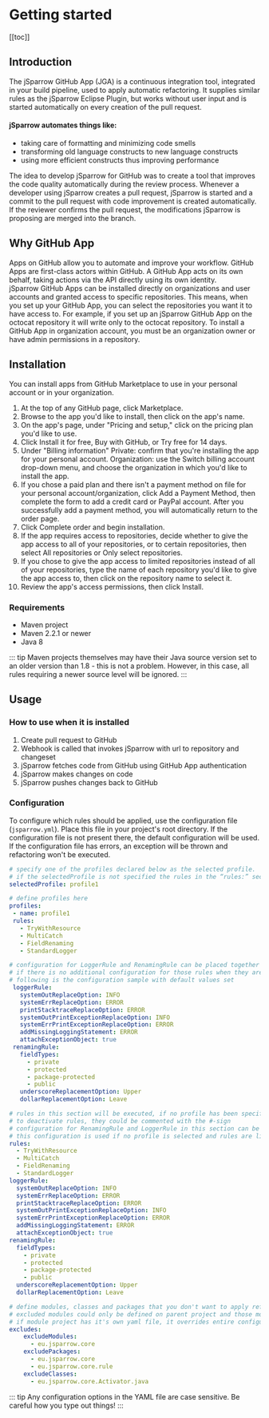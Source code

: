 # Getting started

[[toc]]

## Introduction

The jSparrow GitHub App (JGA) is a continuous integration tool, integrated in your build pipeline, used to apply automatic refactoring. It supplies similar rules as the jSparrow Eclipse Plugin, but works without user input and is started automatically on every creation of the pull request.   
#### jSparrow automates things like:  
* taking care of formatting and minimizing code smells  
* transforming old language constructs to new language constructs  
* using more efficient constructs thus improving performance   

The idea to develop jSparrow for GitHub was to create a tool that improves the code quality automatically during the review process. Whenever a developer using jSparrow creates a pull request, jSparrow is started and a commit to the pull request with code improvement is created automatically. If the reviewer confirms the pull request, the modifications jSparrow is proposing are merged into the branch.  

## Why GitHub App

Apps on GitHub allow you to automate and improve your workflow. GitHub Apps are first-class actors within GitHub. A GitHub App acts on its own behalf, taking actions via the API directly using its own identity.  
jSparrow GitHub Apps can be installed directly on organizations and user accounts and granted access to specific repositories. This means, when you set up your GitHub App, you can select the repositories you want it to have access to. For example, if you set up an jSparrow GitHub App on the octocat repository it will write only to the octocat repository. To install a GitHub App in organization account, you must be an organization owner or have admin permissions in a repository.

## Installation 

You can install apps from GitHub Marketplace to use in your personal account or in your organization.

1. At the top of any GitHub page, click Marketplace. 
2. Browse to the app you'd like to install, then click on the app's name. 
3. On the app's page, under "Pricing and setup," click on the pricing plan you'd like to use. 
4. Click Install it for free, Buy with GitHub, or Try free for 14 days. 
5. Under "Billing information"
Private: confirm that you're installing the app for your personal account. 
Organization: use the Switch billing account drop-down menu, and choose the organization in which you'd like to install the app. 
6. If you chose a paid plan and there isn't a payment method on file for your personal account/organization, click Add a Payment Method, then complete the form to add a credit card or PayPal account. After you successfully add a payment method, you will automatically return to the order page. 
7. Click Complete order and begin installation. 
8. If the app requires access to repositories, decide whether to give the app access to all of your repositories, or to certain repositories, then select All repositories or Only select repositories. 
9. If you chose to give the app access to limited repositories instead of all of your repositories, type the name of each repository you'd like to give the app access to, then click on the repository name to select it. 
10. Review the app's access permissions, then click Install. 

### Requirements

* Maven project
* Maven 2.2.1 or newer 
* Java 8 

::: tip
Maven projects themselves may have their Java source version set to an older version than 1.8 - this is not a problem. However, in this case, all rules requiring a newer source level will be ignored. 
:::

## Usage

### How to use when it is installed
1. Create pull request to GitHub  
2. Webhook is called that invokes jSparrow with url to repository and changeset
3. jSparrow fetches code from GitHub using GitHub App authentication
4. jSparrow makes changes on code
5. jSparrow pushes changes back to GitHub

### Configuration

To configure which rules should be applied, use the configuration file (`jsparrow.yml`). Place this file in your project's root directory. If the configuration file is not present there, the default configuration will be used. If the configuration file has errors, an exception will be thrown and refactoring won't be executed.

```yaml
# specify one of the profiles declared below as the selected profile.  
# if the selectedProfile is not specified the rules in the “rules:” section will be applied  
selectedProfile: profile1  

# define profiles here  
profiles:  
 - name: profile1  
 rules:  
   - TryWithResource
   - MultiCatch
   - FieldRenaming
   - StandardLogger

# configuration for LoggerRule and RenamingRule can be placed together with profile in which rules are included.   
# if there is no additional configuration for those rules when they are included in the list of rules for the profile, default values are used.   
# following is the configuration sample with default values set  
 loggerRule:  
   systemOutReplaceOption: INFO  
   systemErrReplaceOption: ERROR  
   printStacktraceReplaceOption: ERROR  
   systemOutPrintExceptionReplaceOption: INFO  
   systemErrPrintExceptionReplaceOption: ERROR  
   addMissingLoggingStatement: ERROR  
   attachExceptionObject: true  
 renamingRule:  
   fieldTypes:  
     - private
     - protected
     - package-protected
     - public
   underscoreReplacementOption: Upper  
   dollarReplacementOption: Leave  

# rules in this section will be executed, if no profile has been specified as selectedProfile or via maven.  
# to deactivate rules, they could be commented with the #-sign  
# configuration for RenamingRule and LoggerRule in this section can be made same way as in the configuration in profiles, under the rules section.   
# this configuration is used if no profile is selected and rules are listed in rules section  
rules:
  - TryWithResource
  - MultiCatch
  - FieldRenaming
  - StandardLogger  
loggerRule:  
  systemOutReplaceOption: INFO  
  systemErrReplaceOption: ERROR  
  printStacktraceReplaceOption: ERROR  
  systemOutPrintExceptionReplaceOption: INFO  
  systemErrPrintExceptionReplaceOption: ERROR  
  addMissingLoggingStatement: ERROR  
  attachExceptionObject: true  
renamingRule:  
  fieldTypes:  
    - private
    - protected
    - package-protected
    - public
  underscoreReplacementOption: Upper  
  dollarReplacementOption: Leave  

# define modules, classes and packages that you don't want to apply refactoring to  
# excluded modules could only be defined on parent project and those modules are then entirely ignored  
# if module project has it's own yaml file, it overrides entire configuration from parent project yaml configuration if module wasn't excluded in parent yaml  
excludes:    
    excludeModules:  
      - eu.jsparrow.core  
    excludePackages:  
      - eu.jsparrow.core  
      - eu.jsparrow.core.rule  
    excludeClasses:  
      - eu.jsparrow.core.Activator.java  
```

::: tip
Any configuration options in the YAML file are case sensitive. Be careful how you type out things!
:::